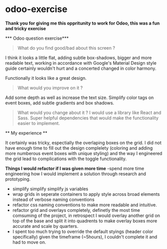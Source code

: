 # odoo-exercise


**Thank you for giving me this oppritunity to work for Odoo, this was a fun and tricky exercise**




*** Odoo question exercise*** 

> What do you find good/bad about this screen ?

I think it looks a little flat, adding subtle box-shadows,  bigger and more readable text, working in accordance with Google's Material Design style guide certainly wouldn't hurt and a concerted changed in color harmony. 

Functionally it looks like a great design. 



> What would you improve on it ?

Add some depth as well as increase the text size. Simplify color tags on event boxes, add subtle gradients and box shadows. 



> What would you change about it ?
I would use a library like React and Sass. 
Super helpful dependencies that would make the functionality easier to implement.

** My experience **

It certainly was tricky, espectially the overlaping boxes on the grid. I did not have enough time to fill out the design complelety (coloring and adding more numberous event boxes with unique styling) and the way I engineered the grid lead to complications with the toggle functionality.  


**Things I would refactor if I was given more time**
-spend more time engineering how I would implement a solution through research and prototyping. 
- simplify simplify simplify js variables
- wrap grids in seperate containers to apply style across broad elements instead of verbose naming conventions
- refactor css naming conventions to make more readable and intuitive. 
- refactor grid and overlays completely, definetly the most time comsuming of the project, 
in retrospect I would overlay another grid on top of the base and split it into quadrents to make overlay boxes more accurate 
and scale by quarters. 
- I spent too much trying to override the default styings (header color specifically) given the timeframe (~5hours), I couldn't complete it
and had to move on. 
